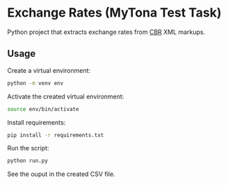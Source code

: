 # Exchange Rates (MyTona Test Task)

Python project that extracts exchange rates from [CBR](http://cbr.ru/) XML markups.


## Usage

Create a virtual environment:

```bash
python -m venv env
```

Activate the created virtual environment:

```bash
source env/bin/activate
```

Install requirements:

```bash
pip install -r requirements.txt
```

Run the script:

```bash
python run.py
```

See the ouput in the created CSV file.
